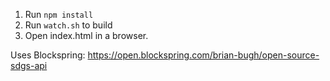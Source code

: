 1. Run `npm install`
2. Run `watch.sh` to build
3. Open index.html in a browser.

Uses Blockspring: https://open.blockspring.com/brian-bugh/open-source-sdgs-api
